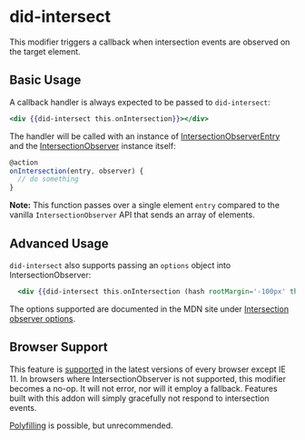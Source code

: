# did-intersect

This modifier triggers a callback when intersection events are observed on the target element.

## Basic Usage

A callback handler is always expected to be passed to `did-intersect`:

```handlebars
<div {{did-intersect this.onIntersection}}></div>
```

The handler will be called with an instance of [IntersectionObserverEntry](https://developer.mozilla.org/en-US/docs/Web/API/IntersectionObserverEntry)
and the [IntersectionObserver](https://developer.mozilla.org/en-US/docs/Web/API/IntersectionObserver/IntersectionObserver) instance itself:

```javascript
@action
onIntersection(entry, observer) {
  // do something
}
```

**Note:** This function passes over a single element `entry` compared to the vanilla `IntersectionObserver` API that sends an array of elements.

## Advanced Usage

`did-intersect` also supports passing an `options` object into IntersectionObserver:

```handlebars
  <div {{did-intersect this.onIntersection (hash rootMargin='-100px' threshold=1)}}></div>
```

The options supported are documented in the MDN site under [Intersection observer options](https://developer.mozilla.org/en-US/docs/Web/API/IntersectionObserver/IntersectionObserver#Intersection_observer_options).

## Browser Support

This feature is [supported](https://caniuse.com/#search=intersectionobserver) in the latest versions of every browser except IE 11.
In browsers where IntersectionObserver is not supported, this modifier becomes a no-op. It will not error, 
nor will it employ a fallback. Features built with this addon will simply gracefully not respond to intersection events.

[Polyfilling](https://github.com/w3c/IntersectionObserver/tree/master/polyfill) is possible, but unrecommended.

